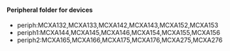 #### Peripheral folder for devices
* periph:MCXA132,MCXA133,MCXA142,MCXA143,MCXA152,MCXA153
* periph1:MCXA144,MCXA145,MCXA146,MCXA154,MCXA155,MCXA156
* periph2:MCXA165,MCXA166,MCXA175,MCXA176,MCXA275,MCXA276
